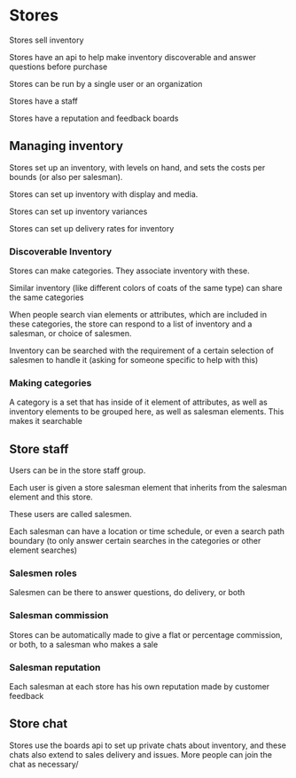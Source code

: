 # Stores

Stores sell inventory

Stores have an api to help make inventory discoverable and answer questions before purchase

Stores can be run by a single user or an organization

Stores have a staff

Stores have a reputation and feedback boards

## Managing inventory

Stores set up an inventory, with levels on hand, and sets the costs per bounds (or also per salesman).

Stores can set up inventory with display and media.

Stores can set up inventory variances

Stores can set up delivery rates for inventory

### Discoverable Inventory

Stores can make categories. They associate inventory with these. 

Similar inventory (like different colors of coats of the same type) can share the same categories

When people search vian elements or attributes, which are included in these categories, the store can respond to a list of inventory and a salesman, or choice of salesmen.

Inventory can be searched with the requirement of a certain selection of salesmen to handle it (asking for someone specific to help with this)

### Making categories

A category is a set that has inside of it element of attributes, as well as inventory elements to be grouped here, as well as salesman elements. This makes it searchable

## Store staff

Users can be in the store staff group. 

Each user is given a store salesman element that inherits from the salesman element and this store.

These users are called salesmen.

Each salesman can have a location or time schedule, or even a search path boundary (to only answer certain searches in the categories or other element searches)

### Salesmen roles

Salesmen can be there to answer questions, do delivery, or both

### Salesman commission

Stores can be automatically made to give a flat or percentage commission, or both, to a salesman who makes a sale

### Salesman reputation

Each salesman at each store has his own reputation made by customer feedback

## Store chat

Stores use the boards api to set up private chats about inventory, and these chats also extend to sales delivery and issues. More people can join the chat as necessary/ 
